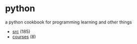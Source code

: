 # python
a python cookbook for programming learning and other things

+ [src](src/README.md) (185)
+ [courses](courses/README.md) (8)
